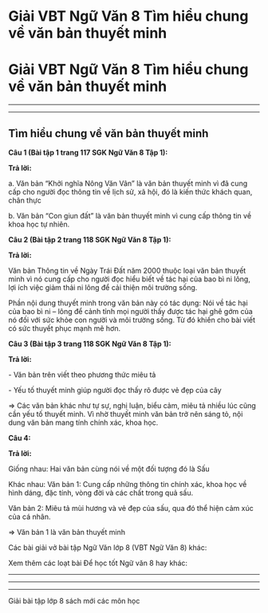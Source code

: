 # Giải VBT Ngữ Văn 8 Tìm hiểu chung về văn bản thuyết minh

# Giải VBT Ngữ Văn 8 Tìm hiểu chung về văn bản thuyết minh

* * *

* * *

## Tìm hiểu chung về văn bản thuyết minh

**Câu 1 (Bài tập 1 trang 117 SGK Ngữ Văn 8 Tập 1):**

**Trả lời:**

a. Văn bản “Khởi nghĩa Nông Văn Vân” là văn bản thuyết minh vì đã cung cấp cho người đọc thông tin về lịch sử, xã hội, đó là kiến thức khách quan, chân thực 

b. Văn bản “Con giun đất” là văn bản thuyết minh vì cung cấp thông tin về khoa học tự nhiên. 

**Câu 2 (Bài tập 2 trang 118 SGK Ngữ Văn 8 Tập 1):**

**Trả lời:**

Văn bản Thông tin về Ngày Trái Đất năm 2000 thuộc loại văn bản thuyết minh vì nó cung cấp cho người đọc hiểu biết về tác hại của bao bì ni lông, lợi ích việc giảm thải ni lông để cải thiện môi trường sống. 

Phần nội dung thuyết minh trong văn bản này có tác dụng: Nói về tác hại của bao bì ni – lông để cảnh tỉnh mọi người thấy được tác hại ghê gớm của nó đối với sức khỏe con người và môi trường sống. Từ đó khiến cho bài viết có sức thuyết phục mạnh mẽ hơn. 

**Câu 3 (Bài tập 3 trang 118 SGK Ngữ Văn 8 Tập 1):**

**Trả lời:**

\- Văn bản trên viết theo phương thức miêu tả 

\- Yếu tố thuyết minh giúp người đọc thấy rõ được vẻ đẹp của cây 

⇒ Các văn bản khác như tự sự, nghị luận, biểu cảm, miêu tả nhiều lúc cũng cần yếu tố thuyết minh. Vì nhờ thuyết minh văn bản trở nên sáng tỏ, nội dung văn bản mang tính chính xác, khoa học. 

**Câu 4:**

**Trả lời:**

Giống nhau: Hai văn bản cùng nói về một đối tượng đó là Sấu 

Khác nhau: Văn bản 1: Cung cấp những thông tin chính xác, khoa học về hình dáng, đặc tính, vòng đời và các chất trong quả sấu. 

Văn bản 2: Miêu tả mùi hương và vẻ đẹp của sấu, qua đó thể hiện cảm xúc của cá nhân. 

⇒ Văn bản 1 là văn bản thuyết minh 

Các bài giải vở bài tập Ngữ Văn lớp 8 (VBT Ngữ Văn 8) khác:

Xem thêm các loạt bài Để học tốt Ngữ văn 8 hay khác:

* * *

* * *

* * *

Giải bài tập lớp 8 sách mới các môn học
